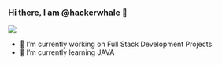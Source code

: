 ### Hi there, I am @hackerwhale  👋

<!--  
**hackerwhale/hackerwhale** is a ✨ _special_ ✨ repository because its `README.md` (this file) appears on your GitHub profile.

Here are some ideas to get you started:
-->

![](https://hit.yhype.me/github/profile?user_id=100342753)

- 🔭 I’m currently working on Full Stack Development Projects.
- 🌱 I’m currently learning JAVA




<!--
- 👯 I’m looking to collaborate on ...
- 🤔 I’m looking for help with ...
- 💬 Ask me about ...
- 📫 How to reach me: ...
- 😄 Pronouns: ...
- ⚡ Fun fact: ...
-->
